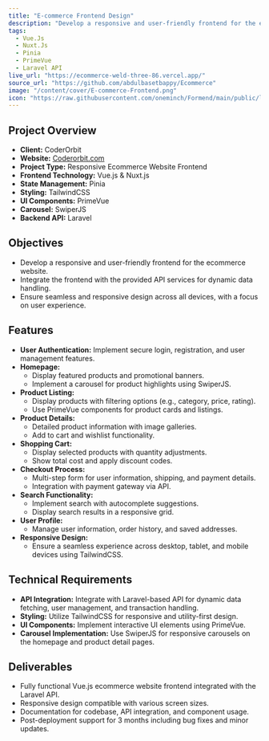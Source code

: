 ```yaml
---
title: "E-commerce Frontend Design"
description: "Develop a responsive and user-friendly frontend for the ecommerce website."
tags:
  - Vue.Js
  - Nuxt.Js
  - Pinia
  - PrimeVue
  - Laravel API
live_url: "https://ecommerce-weld-three-86.vercel.app/"
source_url: "https://github.com/abdulbasetbappy/Ecommerce"
image: "/content/cover/E-commerce-Frontend.png"
icon: "https://raw.githubusercontent.com/oneminch/Formend/main/public/logo.svg"
---
```


## Project Overview
- **Client:** CoderOrbit
- **Website:** [Coderorbit.com](https://coderorbit.com/)
- **Project Type:** Responsive Ecommerce Website Frontend
- **Frontend Technology:** Vue.js & Nuxt.js
- **State Management:** Pinia
- **Styling:** TailwindCSS
- **UI Components:** PrimeVue
- **Carousel:** SwiperJS
- **Backend API:** Laravel

## Objectives
- Develop a responsive and user-friendly frontend for the ecommerce website.
- Integrate the frontend with the provided API services for dynamic data handling.
- Ensure seamless and responsive design across all devices, with a focus on user experience.

## Features
- **User Authentication:** Implement secure login, registration, and user management features.
- **Homepage:** 
  - Display featured products and promotional banners.
  - Implement a carousel for product highlights using SwiperJS.
- **Product Listing:** 
  - Display products with filtering options (e.g., category, price, rating).
  - Use PrimeVue components for product cards and listings.
- **Product Details:**
  - Detailed product information with image galleries.
  - Add to cart and wishlist functionality.
- **Shopping Cart:**
  - Display selected products with quantity adjustments.
  - Show total cost and apply discount codes.
- **Checkout Process:**
  - Multi-step form for user information, shipping, and payment details.
  - Integration with payment gateway via API.
- **Search Functionality:**
  - Implement search with autocomplete suggestions.
  - Display search results in a responsive grid.
- **User Profile:**
  - Manage user information, order history, and saved addresses.
- **Responsive Design:** 
  - Ensure a seamless experience across desktop, tablet, and mobile devices using TailwindCSS.

## Technical Requirements
- **API Integration:** Integrate with Laravel-based API for dynamic data fetching, user management, and transaction handling.
- **Styling:** Utilize TailwindCSS for responsive and utility-first design.
- **UI Components:** Implement interactive UI elements using PrimeVue.
- **Carousel Implementation:** Use SwiperJS for responsive carousels on the homepage and product detail pages.

## Deliverables
- Fully functional Vue.js ecommerce website frontend integrated with the Laravel API.
- Responsive design compatible with various screen sizes.
- Documentation for codebase, API integration, and component usage.
- Post-deployment support for 3 months including bug fixes and minor updates.
